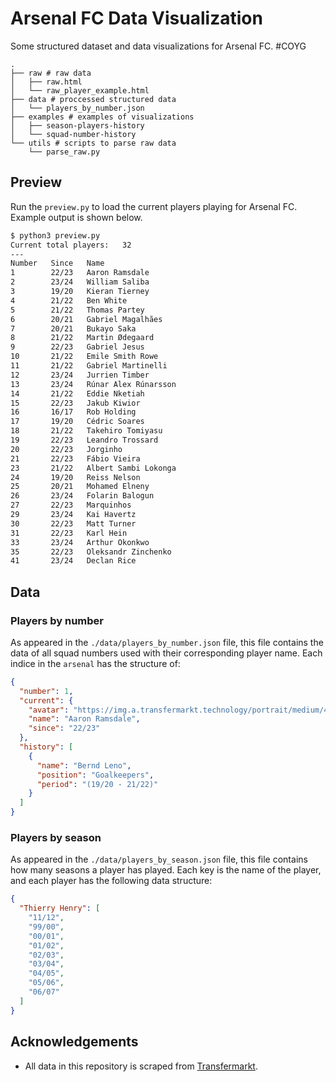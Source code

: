 # Arsenal FC Data Visualization

Some structured dataset and data visualizations for Arsenal FC. <a>#COYG</a>

```shell
.
├── raw # raw data 
│   ├── raw.html
│   └── raw_player_example.html
├── data # proccessed structured data
│   └── players_by_number.json
├── examples # examples of visualizations
│   ├── season-players-history
│   └── squad-number-history
└── utils # scripts to parse raw data
    └── parse_raw.py
```

## Preview

Run the `preview.py` to load the current players playing for Arsenal FC. Example output is shown below.

```bash
$ python3 preview.py 
Current total players:   32
---
Number   Since   Name
1        22/23   Aaron Ramsdale
2        23/24   William Saliba
3        19/20   Kieran Tierney
4        21/22   Ben White
5        21/22   Thomas Partey
6        20/21   Gabriel Magalhães
7        20/21   Bukayo Saka
8        21/22   Martin Ødegaard
9        22/23   Gabriel Jesus
10       21/22   Emile Smith Rowe
11       21/22   Gabriel Martinelli
12       23/24   Jurrien Timber
13       23/24   Rúnar Alex Rúnarsson
14       21/22   Eddie Nketiah
15       22/23   Jakub Kiwior
16       16/17   Rob Holding
17       19/20   Cédric Soares
18       21/22   Takehiro Tomiyasu
19       22/23   Leandro Trossard
20       22/23   Jorginho
21       22/23   Fábio Vieira
23       21/22   Albert Sambi Lokonga
24       19/20   Reiss Nelson
25       20/21   Mohamed Elneny
26       23/24   Folarin Balogun
27       22/23   Marquinhos
29       23/24   Kai Havertz
30       22/23   Matt Turner
31       22/23   Karl Hein
33       23/24   Arthur Okonkwo
35       22/23   Oleksandr Zinchenko
41       23/24   Declan Rice
```

## Data

### Players by number

As appeared in the `./data/players_by_number.json` file, this file contains the data of all squad numbers used with their corresponding player name. Each indice in the `arsenal` has the structure of:

```json
{
  "number": 1,
  "current": {
    "avatar": "https://img.a.transfermarkt.technology/portrait/medium/427568-1681828000.jpg?lm=1",
    "name": "Aaron Ramsdale",
    "since": "22/23"
  },
  "history": [
    {
      "name": "Bernd Leno",
      "position": "Goalkeepers",
      "period": "(19/20 - 21/22)"
    }
  ]
}
```

### Players by season

As appeared in the `./data/players_by_season.json` file, this file contains how many seasons a player has played. Each key is the name of the player, and each player has the following data structure:

```json
{
  "Thierry Henry": [
    "11/12",
    "99/00",
    "00/01",
    "01/02",
    "02/03",
    "03/04",
    "04/05",
    "05/06",
    "06/07"
  ]
}
```

## Acknowledgements

- All data in this repository is scraped from [Transfermarkt](https://www.transfermarkt.com/).